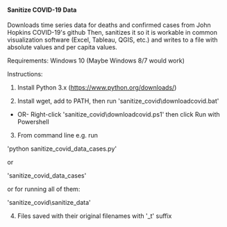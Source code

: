 #### Sanitize COVID-19 Data

Downloads time series data for deaths and confirmed cases from John Hopkins COVID-19's github
Then, sanitizes it so it is workable in common visualization software (Excel, Tableau, QGIS, etc.) and writes to a file with absolute values and per capita values.

Requirements: Windows 10 (Maybe Windows 8/7 would work)

Instructions:


1. Install Python 3.x
(https://www.python.org/downloads/)

2. Install wget, add to PATH, then run 'sanitize_covid\downloadcovid.bat'
- OR-
Right-click 'sanitize_covid\downloadcovid.ps1' then click Run with Powershell

3. From command line e.g. run

'python sanitize_covid_data_cases.py'

or

'sanitize_covid_data_cases'

or for running all of them:

'sanitize_covid\sanitize_data'

4. Files saved with their original filenames with '_t' suffix